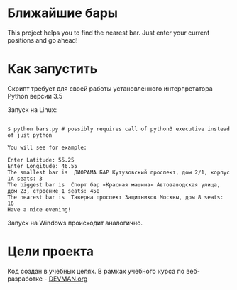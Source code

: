 # Ближайшие бары

This project helps you to find the nearest bar. 
Just enter your current positions and go ahead!

# Как запустить

Скрипт требует для своей работы установленного интерпретатора Python версии 3.5

Запуск на Linux:

```#!bash

$ python bars.py # possibly requires call of python3 executive instead of just python

You will see for example:

Enter Latitude: 55.25
Enter Longitude: 46.55
The smallest bar is  ДИОРАМА БАР Кутузовский проспект, дом 2/1, корпус 1А seats: 3
The biggest bar is  Спорт бар «Красная машина» Автозаводская улица, дом 23, строение 1 seats: 450
The nearest bar is  Таверна проспект Защитников Москвы, дом 8 seats: 16
Have a nice evening!
```
Запуск на Windows происходит аналогично.

# Цели проекта

Код создан в учебных целях. В рамках учебного курса по веб-разработке - [DEVMAN.org](https://devman.org)
